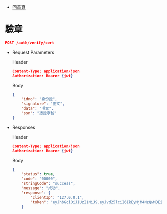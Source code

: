 - [回首頁](../../ePlatformApiSepc.md) 

# 驗章

```json
POST /auth/verify/cert
```

- Request Parameters
    
    Header
    
    ```json
    Content-Type: application/json
    Authorization: Bearer {jwt}
    ```
    
    Body
    
    ```json
    {
        "idno": "身份證",
        "signature": "密文",
        "data": "明文",
        "ssn": "憑證序號"
    }
    ```
    

- Responses
    
    Header
    
    ```json
    Content-Type: application/json
    Authorization: Bearer {jwt}
    ```
    
    Body
    
    ```json
    {
        "status": true,
        "code": "00000",
        "stringCode": "success",
        "message": "成功",
        "response": {
            "clientIp": "127.0.0.1",
            "token": "eyJhbGciOiJIUzI1NiJ9.eyJvd25lciI6IkEyMjM4NzQwMDEiLCJBMjIzODc0MDAxIjpbIk1fU18wMDhfOTgwMzA3MSIsIk1fVV8wMDhfOTgwMzA3MSIsIk1fU18wMjFfNzc3OTA0MCIsIk1fU18wMDlfNjY2ODYyOSIsIk1fU18wMTJfNzc3ODA2NiIsIk1fRl8wMDhfOTgwMzA3MSJdLCJCMTIyMDczNzIzIjpbIkRfU18wMDFfMDE2MjA4MCJdLCJleHAiOjE2NTgyMDI3NTcsImFsbG93U3ViIjpbIloyMjM4NzQwMDEiXX0.4G3ScoPKHnHPWI_fM8PK0reXSB7XcDBx8DiKd3MPECY"
        }
    ```